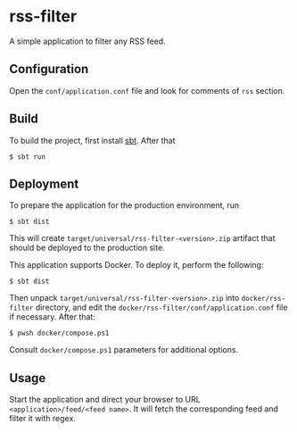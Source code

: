 rss-filter
==========

A simple application to filter any RSS feed.

Configuration
-------------

Open the `conf/application.conf` file and look for comments of `rss` section.


Build
-----

To build the project, first install [sbt][]. After that

```console
$ sbt run
```

Deployment
----------

To prepare the application for the production environment, run

```console
$ sbt dist
``` 

This will create `target/universal/rss-filter-<version>.zip` artifact that
should be deployed to the production site.

This application supports Docker. To deploy it, perform the following:

```console
$ sbt dist
```

Then unpack `target/universal/rss-filter-<version>.zip` into
`docker/rss-filter` directory, and edit the
`docker/rss-filter/conf/application.conf` file if necessary. After that:

```console
$ pwsh docker/compose.ps1
``` 

Consult `docker/compose.ps1` parameters for additional options.

Usage
-----

Start the application and direct your browser to URL
`<application>/feed/<feed name>`. It will fetch the corresponding feed and
filter it with regex.

[sbt]: http://www.scala-sbt.org/
